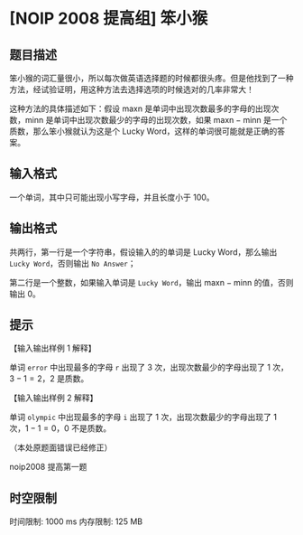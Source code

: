 # [NOIP 2008 提高组] 笨小猴

## 题目描述

笨小猴的词汇量很小，所以每次做英语选择题的时候都很头疼。但是他找到了一种方法，经试验证明，用这种方法去选择选项的时候选对的几率非常大！

这种方法的具体描述如下：假设 $\text{maxn}$ 是单词中出现次数最多的字母的出现次数，$\text{minn}$ 是单词中出现次数最少的字母的出现次数，如果 $\text{maxn}-\text{minn}$ 是一个质数，那么笨小猴就认为这是个 Lucky Word，这样的单词很可能就是正确的答案。


## 输入格式

一个单词，其中只可能出现小写字母，并且长度小于 $100$。


## 输出格式

共两行，第一行是一个字符串，假设输入的的单词是 Lucky Word，那么输出 `Lucky Word`，否则输出 `No Answer`；

第二行是一个整数，如果输入单词是 `Lucky Word`，输出 $\text{maxn}-\text{minn}$ 的值，否则输出 $0$。


## 提示

【输入输出样例 1 解释】

单词 `error` 中出现最多的字母 $\texttt r$ 出现了 $3$ 次，出现次数最少的字母出现了 $1$ 次，$3-1=2$，$2$ 是质数。

【输入输出样例 2 解释】

单词 `olympic` 中出现最多的字母 $\texttt i$ 出现了 $1$ 次，出现次数最少的字母出现了 $1$ 次，$1-1=0$，$0$ 不是质数。

（本处原题面错误已经修正）

noip2008 提高第一题


## 时空限制

时间限制: 1000 ms
内存限制: 125 MB
